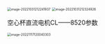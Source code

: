 <img src="C:\Users\wl\AppData\Roaming\Typora\typora-user-images\image-20221031212241937.png" alt="image-20221031212241937" style="zoom:50%;" />



<img src="C:\Users\wl\AppData\Roaming\Typora\typora-user-images\image-20221031212324926.png" alt="image-20221031212324926" style="zoom:50%;" />

空心杯直流电机CL——8520参数

<img src="C:\Users\wl\AppData\Roaming\Typora\typora-user-images\image-20221117120040303.png" alt="image-20221117120040303" style="zoom:50%;" />



